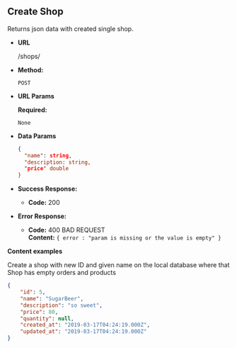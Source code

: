 **Create Shop**
----
  Returns json data with created single shop.

* **URL**

  /shops/

* **Method:**

  `POST`
  
*  **URL Params**

   **Required:**
 
   `None`

* **Data Params**

  ```json
  {
    "name": string,
    "description: string,
    "price" double
  }
  ```

* **Success Response:**

  * **Code:** 200 <br />
 
* **Error Response:**

  * **Code:** 400 BAD REQUEST <br />
    **Content:** `{ error : "param is missing or the value is empty" }`


**Content examples**

Create a shop with new ID and given name on the local database where that Shop has empty orders and products

```json
{
    "id": 5,
    "name": "SugarBeer",
    "description": "so sweet",
    "price": 80,
    "quantity": null,
    "created_at": "2019-03-17T04:24:19.000Z",
    "updated_at": "2019-03-17T04:24:19.000Z"
}
```
 
